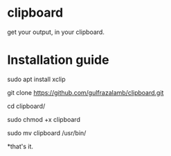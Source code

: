 # clipboard
get your output, in your clipboard.

# Installation guide

sudo apt install xclip

git clone https://github.com/gulfrazalamb/clipboard.git

cd clipboard/

sudo chmod +x clipboard

sudo mv clipboard /usr/bin/

*that's it.
